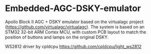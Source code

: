 # Embedded-AGC-DSKY-emulator
Apollo Block II AGC + DSKY emulator based on the virtualagc project (https://github.com/virtualagc/virtualagc).
The system is based on an STM32 32-bit ARM Cortex MCU, with custom PCB layout to match the position of buttons and lamps on the original DSKY.

WS2812 driver by cpldcpu
https://github.com/cpldcpu/light_ws2812
